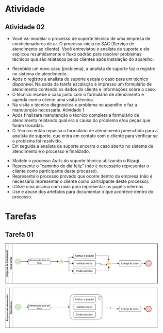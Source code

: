 # Atividade
## Atividade 02

* Você vai modelar o processo de suporte técnico de uma empresa de condicionadores de ar. O processo inicia no SAC (Serviço de atendimento
ao cliente). Você entrevistou o analista de suporte e ele explicou
resumidamente o fluxo padrão para resolver problemas técnicos que são
relatados pelos clientes após instalação do aparelho:
- Recebido um novo caso (problema), a analista de suporte faz o registro no sistema de
atendimento.
- Após o registro a analista de suporte escala o caso para um técnico disponível. Na saída
da tarefa escalação é impresso um formulário de atendimento contendo os dados do
cliente e informações sobre o caso.
- O técnico recebe o caso junto com o formulário de atendimento e agenda com o cliente
uma visita técnica.
- Na visita o técnico diagnostica o problema no aparelho e faz a manutenção necessária.
Atividade 1
- Após finalizara manutenção o técnico completa a formulário de atendimento relatando
qual era a causa do problema e/ou peças que foram trocadas.
- O Técnico então repassa o formulário de atendimento preenchido para a analista de
suporte, que entra em contato com o cliente para verificar se o problema foi resolvido.
- Em seguida a analista de suporte encerra o caso aberto no sistema de atendimento e o
processo é finalizado.
* Modele o processo As-Is do suporte técnico utilizando o Bizagi.
* Represente o “caminho do dia feliz” (não é necessário representar o
cliente como participante deste processo).
* Represente o processo provado que ocorre dentro da empresa (não é
necessário representar o cliente como participante deste processo).
* Utilize uma piscina com raias para representar os papéis internos.
* Use e abuse dos artefatos para documentar o que acontece dentro do
processo.

# Tarefas
## Tarefa 01 

![Tarefa 01 da aula](tarefa_aula01.png)

